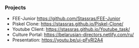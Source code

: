 ### Projects

- FEE-Junior https://github.com/Stassras/FEE-Junior
- Piskel Clone: https://stassras.github.io/Piskel-Clone/
- Youtube Client: https://stassras.github.io/Youtube_task/
- Culture Portal: https://belarusian-directors.netlify.com/ru/
- Presentation: https://youtu.be/uj-pFyRl2A4


